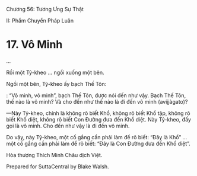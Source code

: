  

Chương 56: Tương Ưng Sự Thật

II: Phẩm Chuyển Pháp Luân

# 17\. Vô Minh

…

Rồi một Tỷ-kheo … ngồi xuống một bên.

Ngồi một bên, Tỷ-kheo ấy bạch Thế Tôn:

: “Vô minh, vô minh”, bạch Thế Tôn, được nói đến như vậy. Bạch Thế Tôn, thế nào là vô minh? Và cho đến như thế nào là đi đến vô minh (avijjàgato)?

—Này Tỷ-kheo, chính là không rõ biết Khổ, không rõ biết Khổ tập, không rõ biết Khổ diệt, không rõ biết Con Ðường đưa đến Khổ diệt. Này Tỷ-kheo, đấy gọi là vô minh. Cho đến như vậy là đi đến vô minh.

Do vậy, này Tỷ-kheo, một cố gắng cần phải làm để rõ biết: “Ðây là Khổ” … một cố gắng cần phải làm để rõ biết: “Ðây là Con Ðường đưa đến Khổ diệt”.

Hòa thượng Thích Minh Châu dịch Việt.

Prepared for SuttaCentral by Blake Walsh.